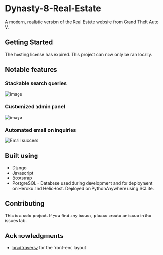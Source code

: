 # Dynasty-8-Real-Estate

A modern, realistic version of the Real Estate website from Grand Theft Auto V.

## Getting Started

The hosting license has expired. This project can now only be ran locally.

## Notable features
### **Stackable search queries**
![image](https://user-images.githubusercontent.com/59030690/79970637-7ff45780-8493-11ea-8512-80cc104c3905.png)

### **Customized admin panel**
![image](https://user-images.githubusercontent.com/59030690/79970435-31df5400-8493-11ea-960c-9918a021dbe5.png)

### **Automated email on inquiries**
![Email success](https://user-images.githubusercontent.com/59030690/79969877-61da2780-8492-11ea-8cc6-57582fb52397.PNG)

## Built using
* Django
* Javascript
* Bootstrap
* PostgreSQL - Database used during development and for deployment on Heroku and HelioHost. Deployed on PythonAnywhere using SQLite.

## Contributing

This is a solo project. If you find any issues, please create an issue in the issues tab.

## Acknowledgments

* [bradtraversy](https://github.com/bradtraversy/btre_project) for the front-end layout
